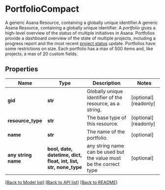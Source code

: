 # PortfolioCompact

A generic Asana Resource, containing a globally unique identifier.A generic Asana Resource, containing a globally unique identifier. A *portfolio* gives a high-level overview of the status of multiple initiatives in Asana. Portfolios provide a dashboard overview of the state of multiple projects, including a progress report and the most recent [project status](/reference/project-statuses) update. Portfolios have some restrictions on size. Each portfolio has a max of 500 items and, like projects, a max of 20 custom fields.

## Properties
Name | Type | Description | Notes
------------ | ------------- | ------------- | -------------
**gid** | **str** | Globally unique identifier of the resource, as a string. | [optional] [readonly] 
**resource_type** | **str** | The base type of this resource. | [optional] [readonly] 
**name** | **str** | The name of the portfolio. | [optional] 
**any string name** | **bool, date, datetime, dict, float, int, list, str, none_type** | any string name can be used but the value must be the correct type | [optional]

[[Back to Model list]](../README.md#documentation-for-models) [[Back to API list]](../README.md#documentation-for-api-endpoints) [[Back to README]](../README.md)


